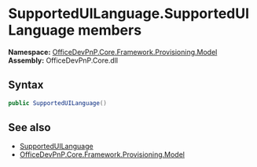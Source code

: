 # SupportedUILanguage.SupportedUILanguage members 
  

**Namespace:** [OfficeDevPnP.Core.Framework.Provisioning.Model](OfficeDevPnP.Core.Framework.Provisioning.Model.md)  
**Assembly:** OfficeDevPnP.Core.dll  
## Syntax
```C#
public SupportedUILanguage()
```
## See also
- [SupportedUILanguage](OfficeDevPnP.Core.Framework.Provisioning.Model.SupportedUILanguage.md)
- [OfficeDevPnP.Core.Framework.Provisioning.Model](OfficeDevPnP.Core.Framework.Provisioning.Model.md)
